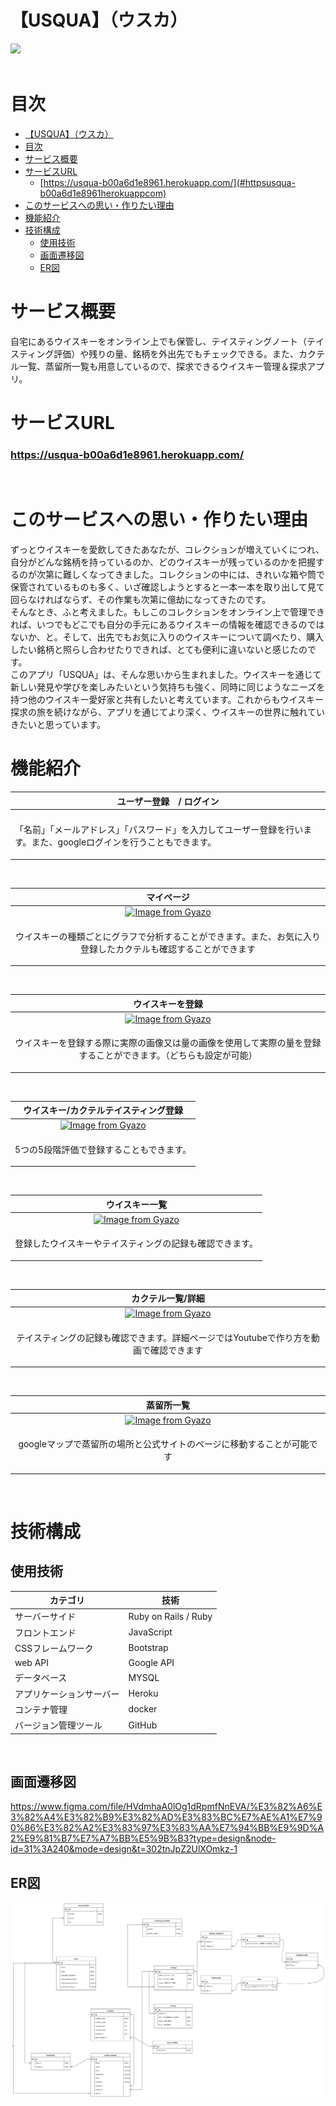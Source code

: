 # 【USQUA】（ウスカ）
  <img width="500" src="app/assets/images/無題jpg"><br>
  <br>

# 目次
- [【USQUA】（ウスカ）](#usquaウスカ)
- [目次](#目次)
- [サービス概要](#サービス概要)
- [サービスURL](#サービスurl)
    - [https://usqua-b00a6d1e8961.herokuapp.com/](#httpsusqua-b00a6d1e8961herokuappcom)
- [このサービスへの思い・作りたい理由](#このサービスへの思い作りたい理由)
- [機能紹介](#機能紹介)
- [技術構成](#技術構成)
  - [使用技術](#使用技術)
  - [画面遷移図](#画面遷移図)
  - [ER図](#er図)

# サービス概要
  自宅にあるウイスキーをオンライン上でも保管し、テイスティングノート（テイスティング評価）や残りの量、銘柄を外出先でもチェックできる。また、カクテル一覧、蒸留所一覧も用意しているので、探求できるウイスキー管理＆探求アプリ。
  <br>

# サービスURL
### https://usqua-b00a6d1e8961.herokuapp.com/<br>
<br>

# このサービスへの思い・作りたい理由
  ずっとウイスキーを愛飲してきたあなたが、コレクションが増えていくにつれ、自分がどんな銘柄を持っているのか、どのウイスキーが残っているのかを把握するのが次第に難しくなってきました。コレクションの中には、きれいな箱や筒で保管されているものも多く、いざ確認しようとすると一本一本を取り出して見て回らなければならず、その作業も次第に億劫になってきたのです。
  <br>
  そんなとき、ふと考えました。もしこのコレクションをオンライン上で管理できれば、いつでもどこでも自分の手元にあるウイスキーの情報を確認できるのではないか、と。そして、出先でもお気に入りのウイスキーについて調べたり、購入したい銘柄と照らし合わせたりできれば、とても便利に違いないと感じたのです。
  <br>
  このアプリ「USQUA」は、そんな思いから生まれました。ウイスキーを通じて新しい発見や学びを楽しみたいという気持ちも強く、同時に同じようなニーズを持つ他のウイスキー愛好家と共有したいと考えています。これからもウイスキー探求の旅を続けながら、アプリを通じてより深く、ウイスキーの世界に触れていきたいと思っています。
  <br>

# 機能紹介
| ユーザー登録　/ ログイン |
| :---: |
||
| <p align="left">「名前」「メールアドレス」「パスワード」を入力してユーザー登録を行います。また、googleログインを行うこともできます。</p> |
<br>

|マイページ|
| :---: |
|[![Image from Gyazo](https://i.gyazo.com/4a748fdaa737ff644be7396eb7e25a8f.gif)](https://gyazo.com/4a748fdaa737ff644be7396eb7e25a8f)|
| <p aligin="left">ウイスキーの種類ごとにグラフで分析することができます。また、お気に入り登録したカクテルも確認することができます</p> |
<br>

|ウイスキーを登録|
| :---: |
|[![Image from Gyazo](https://i.gyazo.com/9d99b36f9e97aaa8be4088e5e6df4077.gif)](https://gyazo.com/9d99b36f9e97aaa8be4088e5e6df4077)|
| <p aligin="left">ウイスキーを登録する際に実際の画像又は量の画像を使用して実際の量を登録することができます。（どちらも設定が可能）</p>|
<br>

|ウイスキー/カクテルテイスティング登録|
| :---: |
|[![Image from Gyazo](https://i.gyazo.com/b0cafccf2de30556caf643a97a2c9b5e.gif)](https://gyazo.com/b0cafccf2de30556caf643a97a2c9b5e)|
| <p aligin="left">5つの5段階評価で登録することもできます。</p>|
<br>

|ウイスキー一覧|
| :---: |
|[![Image from Gyazo](https://i.gyazo.com/095fb39539fbf396df69d4d13d628a40.gif)](https://gyazo.com/095fb39539fbf396df69d4d13d628a40)|
| <p aligin="left">登録したウイスキーやテイスティングの記録も確認できます。</p>|
<br>

|カクテル一覧/詳細|
| :---: |
|[![Image from Gyazo](https://i.gyazo.com/4cbb86f385fe0695f810d1a5c9c1351a.gif)](https://gyazo.com/4cbb86f385fe0695f810d1a5c9c1351a)|
| <p aligin="left">テイスティングの記録も確認できます。詳細ページではYoutubeで作り方を動画で確認できます</p>|
<br>

|蒸留所一覧|
| :---: |
|[![Image from Gyazo](https://i.gyazo.com/4c58f9dc9c22ecdd7aa7b1f1f4773fae.gif)](https://gyazo.com/4c58f9dc9c22ecdd7aa7b1f1f4773fae)|
| <p aligin="left">googleマップで蒸留所の場所と公式サイトのページに移動することが可能です</p>|
<br>

# 技術構成

## 使用技術
| カテゴリ | 技術 |
| --- | --- |
| サーバーサイド | Ruby on Rails / Ruby |
| フロントエンド | JavaScript |
| CSSフレームワーク | Bootstrap |
| web API | Google API |
| データベース | MYSQL |
| アプリケーションサーバー | Heroku |
| コンテナ管理 | docker
| バージョン管理ツール | GitHub |
<br>

## 画面遷移図
https://www.figma.com/file/HVdmhaA0lOg1dRpmfNnEVA/%E3%82%A6%E3%82%A4%E3%82%B9%E3%82%AD%E3%83%BC%E7%AE%A1%E7%90%86%E3%82%A2%E3%83%97%E3%83%AA%E7%94%BB%E9%9D%A2%E9%81%B7%E7%A7%BB%E5%9B%B3?type=design&node-id=31%3A240&mode=design&t=302tnJpZ2UlXOmkz-1
<br>

## ER図
![alt text](image.png)
